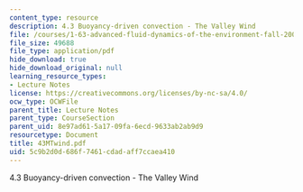 ```yaml
---
content_type: resource
description: 4.3 Buoyancy-driven convection - The Valley Wind
file: /courses/1-63-advanced-fluid-dynamics-of-the-environment-fall-2002/5c9b2d0d686f7461cdadaff7ccaea410_43MTwind.pdf
file_size: 49688
file_type: application/pdf
hide_download: true
hide_download_original: null
learning_resource_types:
- Lecture Notes
license: https://creativecommons.org/licenses/by-nc-sa/4.0/
ocw_type: OCWFile
parent_title: Lecture Notes
parent_type: CourseSection
parent_uid: 8e97ad61-5a17-09fa-6ecd-9633ab2ab9d9
resourcetype: Document
title: 43MTwind.pdf
uid: 5c9b2d0d-686f-7461-cdad-aff7ccaea410
---
```

4.3 Buoyancy-driven convection - The Valley Wind